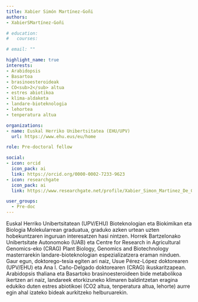 ```yaml
---
title: Xabier Simón Martínez-Goñi
authors:
- XabierSMartínez-Goñi

# education:
#   courses:

# email: ""

highlight_name: true
interests:
- Arabidopsis 
- Basartoa
- brasinoesteroideak
- CO<sub>2</sub> altua
- estres abiotikoa
- klima-aldaketa
- landare-bioteknologia
- lehortea
- tenperatura altua

organizations:
- name: Euskal Herriko Unibertsitatea (EHU/UPV)
  url: https://www.ehu.eus/eu/home

role: Pre-doctoral fellow

social:
- icon: orcid
  icon_pack: ai
  link: https://orcid.org/0000-0002-7233-9623
- icon: researchgate
  icon_pack: ai
  link: https://www.researchgate.net/profile/Xabier_Simon_Martinez_De_Goni

user_groups: 
  - Pre-doc
---
```


Euskal Herriko Unibertsitatean (UPV/EHU) Bioteknologian eta Biokimikan eta Biologia Molekularrean graduatua, graduko azken urtean uzten hobekuntzaren inguruan interesatzen hasi nintzen. Horrek Bartzelonako Unibertsitate Autonomoko (UAB) eta Centre for Research in Agricultural Genomics-eko (CRAG) Plant Biology, Genomics and Biotechnology masterrarekin landare-bioteknologian espezializatzera eraman ninduen. Gaur egun, doktorego-tesia egiten ari naiz, Usue Pérez-López doktorearen (UPV/EHU) eta Ana I. Caño-Delgado doktorearen (CRAG) ikuskaritzapean. Arabidopsis thaliana eta Basartoko brasinoesteroideen bide metabolikoa ikertzen ari naiz, landareek etorkizuneko klimaren baldintzetan eragina edukiko duten estres abiotikoei (CO2 altua, tenperatura altua, lehorte) aurre egin ahal izateko bideak aurkitzeko helburuarekin. 
